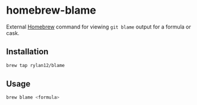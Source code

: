 # homebrew-blame

External [Homebrew](https://github.com/Homebrew/brew) command for viewing `git blame` output for a formula or cask.

## Installation

```sh
brew tap rylan12/blame
```

## Usage

```sh
brew blame <formula>
```
